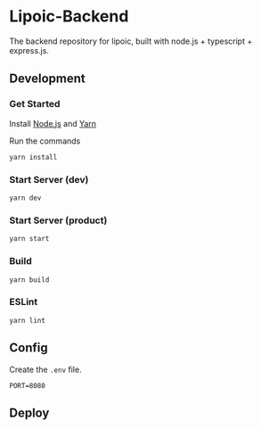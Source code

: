 # Lipoic-Backend
The backend repository for lipoic, built with node.js + typescript + express.js.

## Development
### Get Started
Install [Node.js](https://nodejs.org) and [Yarn](https://yarnpkg.com/getting-started/install)

Run the commands
```shell
yarn install
```
### Start Server (dev)
```shell
yarn dev
```
### Start Server (product)
```shell
yarn start
```
### Build
```shell
yarn build
```
### ESLint
```shell
yarn lint
```

## Config
Create the `.env` file.
```env
PORT=8080
```

## Deploy